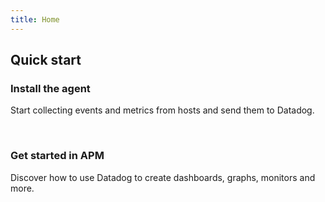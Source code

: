 ```yaml
---
title: Home
---
```


## Quick start
### Install the agent
  Start collecting events and metrics from hosts and send them to Datadog.

<br>

### Get started in APM
  Discover how to use Datadog to create dashboards, graphs, monitors and more.

